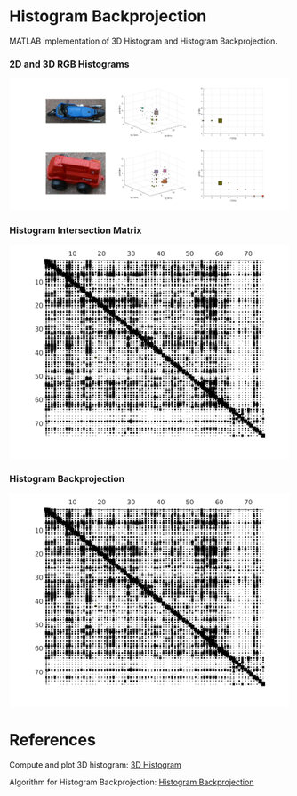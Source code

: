# Histogram Backprojection

MATLAB implementation of 3D Histogram and Histogram Backprojection.

### 2D and 3D RGB Histograms

![image1](./static/img/histogram_2d_3d.png)

### Histogram Intersection Matrix

![image2](./static/img/histogram_intersection_matrix.png)

### Histogram Backprojection

![image3](./static/img/histogram_intersection_matrix.png)

# References

Compute and plot 3D histogram: [3D Histogram](https://www.mathworks.com/matlabcentral/fileexchange/52686-representation-of-the-3d-joint-rgb-histogram)

Algorithm for Histogram Backprojection: [Histogram Backprojection](https://docs.opencv.org/master/dc/df6/tutorial_py_histogram_backprojection.html)
